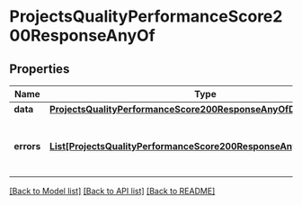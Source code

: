 # ProjectsQualityPerformanceScore200ResponseAnyOf

## Properties
Name | Type | Description | Notes
------------ | ------------- | ------------- | -------------
**data** | [**ProjectsQualityPerformanceScore200ResponseAnyOfData**](ProjectsQualityPerformanceScore200ResponseAnyOfData.md) |  | [optional] 
**errors** | [**List[ProjectsQualityPerformanceScore200ResponseAnyOfErrorsInner]**](ProjectsQualityPerformanceScore200ResponseAnyOfErrorsInner.md) | Array of errors for any failing translation IDs | [optional] 

[[Back to Model list]](../README.md#documentation-for-models) [[Back to API list]](../README.md#documentation-for-api-endpoints) [[Back to README]](../README.md)


